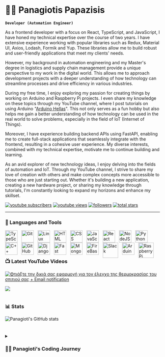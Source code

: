 # 🏄‍♂️ Panagiotis Papazisis

**`Developer (Automation Engineer)`**

As a frontend developer with a focus on React, TypeScript, and JavaScript, I have honed my technical expertise over the course of two years. I have extensive experience working with popular libraries such as Redux, Material UI, Axios, Lodash, Formik and Yup. These libraries allow me to build robust and user-friendly applications that meet my clients' needs.

However, my background in automation engineering and my Master's degree in logistics and supply chain management provide a unique perspective to my work in the digital world. This allows me to approach development projects with a deeper understanding of how technology can streamline processes and drive efficiency in various industries.

During my free time, I enjoy exploring my passion for creating things by working on Arduino and Raspberry Pi projects. I even share my knowledge on these topics through my YouTube channel, where I post tutorials on using Arduino "[Arduino Hellas][youtube]". This not only serves as a fun hobby but also helps me gain a better understanding of how technology can be used in the real world to solve problems, especially in the field of IoT (Internet of Things).

Moreover, I have experience building backend APIs using FastAPI, enabling me to create full-stack applications that seamlessly integrate with the frontend, resulting in a cohesive user experience. My diverse interests, combined with my technical expertise, motivate me to continue building and learning.

As an avid explorer of new technology ideas, I enjoy delving into the fields of automation and IoT. Through my YouTube channel, I strive to share my love of creation with others and make complex concepts more accessible to those who are just starting out. Whether it's building a new application, creating a new hardware project, or sharing my knowledge through tutorials, I'm constantly looking to expand my horizons and enhance my skillset. 

   <p align="left">
      <a href="https://www.youtube.com/@ArduinoHellas?sub_confirmation=1">
         <img alt="youtube subscribers" title="Subscribe to my YouTube channel" src="https://custom-icon-badges.demolab.com/youtube/channel/subscribers/UC9aDBIqmaTVAyzJshEHXejA?color=%23E05D44&label=SUBSCRIBE&logo=video&logoColor=white&style=for-the-badge&labelColor=CE4630"/></a> 
      <a href="https://www.youtube.com/@ArduinoHellas">
         <img alt="youtube views" title="YouTube views" src="https://custom-icon-badges.demolab.com/youtube/channel/views/UC9aDBIqmaTVAyzJshEHXejA?color=%23E1AD0E&logo=eye&logoColor=white&style=for-the-badge&labelColor=C79600"/></a> 
      <a href="https://github.com/panagiotispapazisis?tab=followers">
         <img alt="followers" title="Follow me on Github" src="https://custom-icon-badges.demolab.com/github/followers/panagiotispapazisis?color=236ad3&labelColor=1155ba&style=for-the-badge&logo=person-add&label=Follow&logoColor=white"/></a>
      <a href="https://github.com/panagiotispapazisis?tab=repositories&sort=stargazers">
         <img alt="total stars" title="Total stars on GitHub" src="https://custom-icon-badges.demolab.com/github/stars/panagiotispapazisis?color=55960c&style=for-the-badge&labelColor=488207&logo=star"/></a>
   </p>

---

### 🧰 Languages and Tools


<img align="left" alt="TypeScript" width="40px" style="padding-right:10px;" src="https://cdn.jsdelivr.net/gh/devicons/devicon/icons/typescript/typescript-plain.svg" />
<img align="left" alt="Git" width="40px" style="padding-right:10px;" src="https://cdn.jsdelivr.net/gh/devicons/devicon/icons/git/git-original.svg" />
<img align="left" alt="Linux" width="40px" style="padding-right:10px;" src="https://cdn.jsdelivr.net/gh/devicons/devicon/icons/linux/linux-original.svg" />
<img align="left" alt="HTML" width="40px" style="padding-right:10px;" src="https://cdn.jsdelivr.net/gh/devicons/devicon/icons/html5/html5-plain.svg" />
<img align="left" alt="CSS" width="40px" style="padding-right:10px;" src="https://cdn.jsdelivr.net/gh/devicons/devicon/icons/css3/css3-plain.svg" />
<img align="left" alt="JavaScript" width="40px" style="padding-right:10px;" src="https://cdn.jsdelivr.net/gh/devicons/devicon/icons/javascript/javascript-plain.svg" />
<img align="left" alt="React" width="40px" style="padding-right:10px;" src="https://cdn.jsdelivr.net/gh/devicons/devicon/icons/react/react-original.svg" />
<img align="left" alt="NodeJS" width="40px" style="padding-right:10px;" src="https://cdn.jsdelivr.net/gh/devicons/devicon/icons/nodejs/nodejs-original.svg" />
<img align="left" alt="Python" width="40px" style="padding-right:10px;" src="https://cdn.jsdelivr.net/gh/devicons/devicon/icons/python/python-plain.svg" />
<img align="left" alt="C++" width="40px" style="padding-right:10px;" src="https://cdn.jsdelivr.net/gh/devicons/devicon/icons/cplusplus/cplusplus-line.svg" />
<img align="left" alt="GitHub" width="40px" style="padding-right:10px;" src="https://cdn.jsdelivr.net/gh/devicons/devicon/icons/github/github-original.svg" />
<img align="left" alt="Django" width="40px" style="padding-right:10px;" src="https://cdn.jsdelivr.net/gh/devicons/devicon/icons/django/django-plain-wordmark.svg" />
<img align="left" alt="Fast Api" width="40px" style="padding-right:10px;" src="https://cdn.jsdelivr.net/gh/devicons/devicon/icons/fastapi/fastapi-original-wordmark.svg" />
<img align="left" alt="Mongo DB" width="40px" style="padding-right:10px;" src="https://cdn.jsdelivr.net/gh/devicons/devicon/icons/mongodb/mongodb-original-wordmark.svg" />
<img align="left" alt="FireBase" width="40px" style="padding-right:10px;" src="https://cdn.jsdelivr.net/gh/devicons/devicon/icons/firebase/firebase-plain-wordmark.svg" />
<img align="left" alt="Slack" width="50px" style="padding-right:10px;" src="https://cdn.jsdelivr.net/gh/devicons/devicon/icons/slack/slack-original-wordmark.svg" />
<img align="left" alt="Arduino" width="40px" style="padding-right:10px;" src="https://cdn.jsdelivr.net/gh/devicons/devicon/icons/arduino/arduino-plain-wordmark.svg"/>
<img align="left" alt="Raspberry Pi" width="50px" style="padding-right:10px;" src="https://cdn.jsdelivr.net/gh/devicons/devicon/icons/raspberrypi/raspberrypi-line-wordmark.svg" />
<br />

#

### 📺 Latest YouTube Videos

<!-- BEGIN YOUTUBE-CARDS -->
[![Φτιάξτε την δικιά σας εφαρμογή για τον έλεγχο της θερμοκρασίας του σπιτιού σας + Εmail notification](https://ytcards.demolab.com/?id=SgQ9GJFSTA8&t&title=Φτιάξτε+την+δικιά+σας+εφαρμογή+για+τον+έλεγχο+της+θερμοκρασίας+του+σπιτιού+σας+++Εmail+notification&lang=en&timestamp=1671555624&background_color=%230d1117&title_color=%23ffffff&stats_color=%23dedede&width=250&duration=647 "Φτιάξτε την δικιά σας εφαρμογή για τον έλεγχο της θερμοκρασίας του σπιτιού σας + Εmail notification")](https://www.youtube.com/watch?v=SgQ9GJFSTA8&t=824s)

<!-- END YOUTUBE-CARDS -->

[<img src="https://custom-icon-badges.demolab.com/badge/-Subscribe%20For%20More-red?style=for-the-badge&logo=video&logoColor=white"/>](https://www.youtube.com/c/fknight?sub_confirmation=1)

#

### 📊 Stats

![Panagioti's GitHub stats](https://github-readme-stats.vercel.app/api?username=panagiotispapazisis&show_icons=true&theme=gruvbox)

<!-- ![GitHub Streak](https://streak-stats.demolab.com?user=panagiotispapazisis&theme=gruvbox&border_radius=4.5) -->

#

<details>
 <summary><h3>👨‍💻 Panagioti's Coding Journey</h3></summary>
   I started my coding journey as a automation engineer student with a passion to learn everything I could about this programming world. And all this time, teaching myself app development gave me a dream to build my own app. A desire that landed me a front-end software engineering job upon graduation.I jumped at the chance and at first worked as a robotic vehicle developer. But along the way I discovered that my real dream is to become a full-stack developer. However, I had another desire I had been pursuing throughout this time - YouTube content creation. I have a burning desire to fulfill that dream me had of building my own app, my own product. Don't wait up, because I'm coming.


[youtube]: https://youtube.com/@ArduinoHellas
